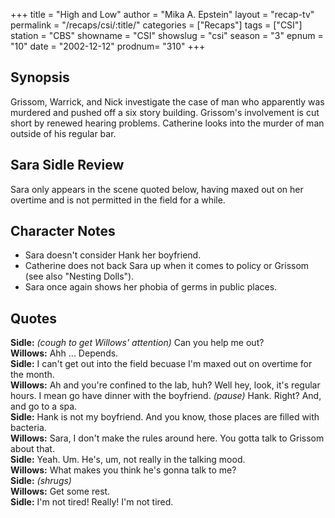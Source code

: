 +++
title = "High and Low"
author = "Mika A. Epstein"
layout = "recap-tv"
permalink = "/recaps/csi/:title/"
categories = ["Recaps"]
tags = ["CSI"]
station = "CBS"
showname = "CSI"
showslug = "csi"
season = "3"
epnum = "10"
date = "2002-12-12"
prodnum= "310"
+++

## Synopsis

Grissom, Warrick, and Nick investigate the case of man who apparently was murdered and pushed off a six story building. Grissom's involvement is cut short by renewed hearing problems. Catherine looks into the murder of man outside of his regular bar.

## Sara Sidle Review

Sara only appears in the scene quoted below, having maxed out on her overtime and is not permitted in the field for a while.

## Character Notes

* Sara doesn't consider Hank her boyfriend.  
* Catherine does not back Sara up when it comes to policy or Grissom (see also "Nesting Dolls").  
* Sara once again shows her phobia of germs in public places.

## Quotes

**Sidle:** _(cough to get Willows' attention)_ Can you help me out?  
**Willows:** Ahh ... Depends.  
**Sidle:** I can't get out into the field becuase I'm maxed out on overtime for the month.  
**Willows:** Ah and you're confined to the lab, huh? Well hey, look, it's regular hours. I mean go have dinner with the boyfriend. _(pause)_ Hank. Right? And, and go to a spa.  
**Sidle:** Hank is not my boyfriend. And you know, those places are filled with bacteria.  
**Willows:** Sara, I don't make the rules around here. You gotta talk to Grissom about that.  
**Sidle:** Yeah. Um. He's, um, not really in the talking mood.  
**Willows:** What makes you think he's gonna talk to me?  
**Sidle:** _(shrugs)_  
**Willows:** Get some rest.  
**Sidle:** I'm not tired! Really! I'm not tired.

